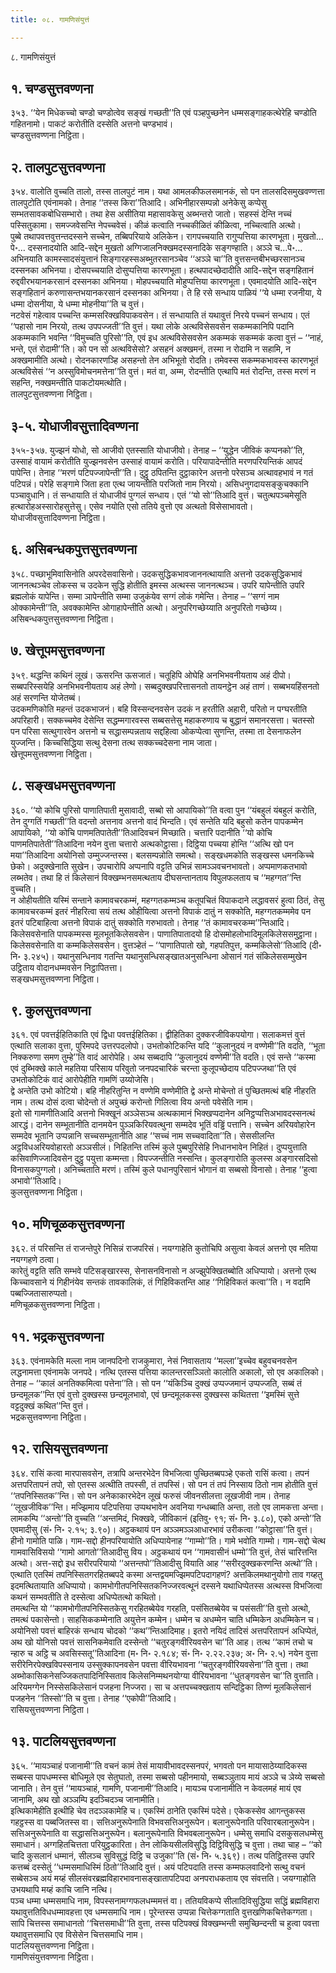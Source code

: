 ```yaml
---
title: ०८. गामणिसंयुत्तं

---
```

८. गामणिसंयुत्तं  


## १. चण्डसुत्तवण्णना

३५३. ‘‘येन मिधेकच्चो चण्डो चण्डोत्वेव सङ्खं गच्छती’’ति एवं पञ्हपुच्छनेन धम्मसङ्गाहकत्थेरेहि चण्डोति गहितनामो। पाकटं करोतीति दस्सेति अत्तनो चण्डभावं।  
चण्डसुत्तवण्णना निट्ठिता।  


## २. तालपुटसुत्तवण्णना

३५४. वालोति वुच्चति तालो, तस्स तालपुटं नाम। यथा आमलकीफलसमानकं, सो पन तालसदिसमुखवण्णत्ता तालपुटोति एवंनामको। तेनाह ‘‘तस्स किरा’’तिआदि। अभिनीहारसम्पन्नो अनेकेसु कप्पेसु सम्भतसावकबोधिसम्भारो। तथा हेस असीतिया महासावकेसु अब्भन्तरो जातो। सहस्सं देन्ति नच्चं पस्सितुकामा। समज्जवेसन्ति नेपच्चवेसं। कीळं कत्वाति नच्चकीळितं कीळित्वा, नच्चित्वाति अत्थो।  
पुब्बे तथापवत्तवुत्तन्तदस्सने सच्चेन, तब्बिपरियाये अलिकेन। रागपच्चयाति रागुप्पत्तिया कारणभूता। मुखतो…पे॰… दस्सनादयोति आदि-सद्देन मुखतो अग्गिजालनिक्खमदस्सनादिके सङ्गण्हाति। अञ्ञे च…पे॰… अभिनयाति कामस्सादसंयुत्तानं सिङ्गारहस्सअब्भुतरसानञ्चेव ‘‘अञ्ञे चा’’ति वुत्तसन्तबीभच्छरसानञ्च दस्सनका अभिनया। दोसपच्चयाति दोसुप्पत्तिया कारणभूता। हत्थपादच्छेदादीति आदि-सद्देन सङ्गहितानं रुद्दवीरभयानकरसानं दस्सनका अभिनया। मोहपच्चयाति मोहुप्पत्तिया कारणभूता। एवमादयोति आदि-सद्देन सङ्गहितानं करुणासन्तभयानकरसानं दस्सनका अभिनया। ते हि रसे सन्धाय पाळियं ‘‘ये धम्मा रजनीया, ये धम्मा दोसनीया, ये धम्मा मोहनीया’’ति च वुत्तं।  
नटवेसं गहेत्वाव पच्चन्ति कम्मसरिक्खविपाकवसेन। तं सन्धायाति तं यथावुत्तं निरये पच्चनं सन्धाय। एतं ‘‘पहासो नाम निरयो, तत्थ उपपज्जती’’ति वुत्तं। यथा लोके अत्थविसेसवसेन सकम्मकानिपि पदानि अकम्मकानि भवन्ति ‘‘विमुच्चति पुरिसो’’ति, एवं इध अत्थविसेसवसेन अकम्मकं सकम्मकं कत्वा वुत्तं – ‘‘नाहं, भन्ते, एतं रोदामी’’ति। को पन सो अत्थविसेसो? असहनं अक्खमनं, तस्मा न रोदामि न सहामि, न अक्खमामीति अत्थो। रोदनकारणञ्हि असहन्तो तेन अभिभूतो रोदति। तमेवस्स सकम्मकभावस्स कारणभूतं अत्थविसेसं ‘‘न अस्सुविमोचनमत्तेना’’ति वुत्तं। मतं वा, अम्म, रोदन्तीति एत्थापि मतं रोदन्ति, तस्स मरणं न सहन्ति, नक्खमन्तीति पाकटोयमत्थोति।  
तालपुटसुत्तवण्णना निट्ठिता।  


## ३-५. योधाजीवसुत्तादिवण्णना

३५५-३५७. युज्झनं योधो, सो आजीवो एतस्साति योधाजीवो। तेनाह – ‘‘युद्धेन जीविकं कप्पनको’’ति, उस्साहं वायामं करोतीति युज्झनवसेन उस्साहं वायामं करोति। परियापादेन्तीति मरणपरियन्तिकं आपदं पापेन्ति। तेनाह ‘‘मरणं पटिपज्जापेन्ती’’ति। दुट्ठु ठपितन्ति दुट्ठाकारेन अत्तनो परेसञ्च अत्थावहभावं न गतं पटिपन्नं। परेहि सङ्गामे जिता हता एत्थ जायन्तीति परजितो नाम निरयो। असिधनुगदायसङ्कुचक्कानि पञ्चावुधानि। तं सन्धायाति तं योधाजीवं पुग्गलं सन्धाय। एतं ‘‘यो सो’’तिआदि वुत्तं। चतुत्थपञ्चमेसूति हत्थारोहअस्सारोहसुत्तेसु। एसेव नयोति एसो ततिये वुत्तो एव अत्थतो विसेसाभावतो।  
योधाजीवसुत्तादिवण्णना निट्ठिता।  


## ६. असिबन्धकपुत्तसुत्तवण्णना

३५८. पच्छाभूमिवासिनोति अपरदेसवासिनो। उदकसुद्धिकभावजाननत्थायाति अत्तनो उदकसुद्धिकभावं जाननत्थञ्चेव लोकस्स च उदकेन सुद्धि होतीति इमस्स अत्थस्स जाननत्थञ्च। उपरि यापेन्तीति उपरि ब्रह्मलोकं यापेन्ति। सम्मा ञापेन्तीति सम्मा उजुकंयेव सग्गं लोकं गमेन्ति। तेनाह – ‘‘सग्गं नाम ओक्कामेन्ती’’ति, अवक्कामेन्ति ओगाहापेन्तीति अत्थो। अनुपरिगच्छेय्याति अनुपरितो गच्छेय्य।  
असिबन्धकपुत्तसुत्तवण्णना निट्ठिता।  


## ७. खेत्तूपमसुत्तवण्णना

३५९. थद्धन्ति कथिनं लूखं। ऊसरन्ति ऊसजातं। चतूहिपि ओघेहि अनभिभवनीयताय अहं दीपो। सब्बपरिस्सयेहि अनभिभवनीयताय अहं लेणो। सब्बदुक्खपरित्तासनतो तायनट्ठेन अहं ताणं। सब्बभयहिंसनतो अहं सरणन्ति योजेतब्बं।  
उदकमणिकोति महन्तं उदकभाजनं। बहि विस्सन्दनवसेन उदकं न हरतीति अहारी, परितो न पग्घरतीति अपरिहारी। सक्कच्चमेव देसेन्ति सद्धम्मगारवस्स सब्बसत्तेसु महाकरुणाय च बुद्धानं समानरसत्ता। चतस्सो पन परिसा सत्थुगारवेन अत्तनो च सद्धासम्पन्नताय सद्दहित्वा ओकप्पेत्वा सुणन्ति, तस्मा ता देसनाफलेन युज्जन्ति। किच्चसिद्धिया सत्थु देसना तत्थ सक्कच्चदेसना नाम जाता।  
खेत्तूपमसुत्तवण्णना निट्ठिता।  


## ८. सङ्खधमसुत्तवण्णना

३६०. ‘‘यो कोचि पुरिसो पाणातिपाती मुसावादी, सब्बो सो आपायिको’’ति वत्वा पुन ‘‘यंबहुलं यंबहुलं करोति, तेन दुग्गतिं गच्छती’’ति वदन्तो अत्तनाव अत्तनो वादं भिन्दति। एवं सन्तेति यदि बहुसो कतेन पापकम्मेन आपायिको, ‘‘यो कोचि पाणमतिपातेती’’तिआदिवचनं मिच्छाति। चत्तारि पदानीति ‘‘यो कोचि पाणमतिपातेती’’तिआदिना नयेन वुत्ता चत्तारो अत्थकोट्ठासा। दिट्ठिया पच्चया होन्ति ‘‘अत्थि खो पन मया’’तिआदिना अयोनिसो उम्मुज्जन्तस्स। बलसम्पन्नोति समत्थो। सङ्खधमकोति सङ्खस्स धमनकिच्चे छेको। अदुक्खेनाति सुखेन। उपचारोपि अप्पनापि वट्टति उभिन्नं सामञ्ञवचनभावतो। अप्पमाणकतभावो लब्भतेव। तथा हि तं किलेसानं विक्खम्भनसमत्थताय दीघसन्तानताय विपुलफलताय च ‘‘महग्गत’’न्ति वुच्चति।  
न ओहीयतीति यस्मिं सन्ताने कामावचरकम्मं, महग्गतकम्मञ्च कतूपचितं विपाकदाने लद्धावसरं हुत्वा ठितं, तेसु कामावचरकम्मं इतरं नीहरित्वा सयं तत्थ ओहीयित्वा अत्तनो विपाकं दातुं न सक्कोति, महग्गतकम्ममेव पन इतरं पटिबाहित्वा अत्तनो विपाकं दातुं सक्कोति गरुभावतो। तेनाह ‘‘तं कामावचरकम्म’’न्तिआदि। किलेसवसेनाति पापकम्मस्स मूलभूतकिलेसवसेन। पाणातिपातादयो हि दोसमोहलोभादिमूलकिलेससमुट्ठाना। किलेसवसेनाति वा कम्मकिलेसवसेन। वुत्तञ्हेतं – ‘‘पाणातिपातो खो, गहपतिपुत्त, कम्मकिलेसो’’तिआदि (दी॰ नि॰ ३.२४५)। यथानुसन्धिनाव गतन्ति यथानुसन्धिसङ्खातअनुसन्धिना ओसानं गतं संकिलेससम्मुखेन उट्ठिताय वोदानधम्मवसेन निट्ठापितत्ता।  
सङ्खधमसुत्तवण्णना निट्ठिता।  


## ९. कुलसुत्तवण्णना

३६१. एवं पवत्तईहितिकाति एवं द्विधा पवत्तईहितिका। द्वीहितिका दुक्करजीविकपयोगा। सलाकमत्तं वुत्तं एत्थाति सलाका वुत्ता, पुरिमपदे उत्तरपदलोपो। उभतोकोटिकन्ति यदि ‘‘कुलानुदयं न वण्णेमी’’ति वदति, ‘‘भूता निक्करुणा समण तुम्हे’’ति वादं आरोपेहि। अथ सब्बदापि ‘‘कुलानुदयं वण्णेमी’’ति वदति। एवं सन्ते ‘‘कस्मा एवं दुब्भिक्खे काले महतिया परिसाय परिवुतो जनपदचारिकं चरन्ता कुलूपच्छेदाय पटिपज्जथा’’ति एवं उभतोकोटिकं वादं आरोपेहीति गामणिं उय्योजेसि।  
द्वे अन्तेति उभो कोटियो। बहि नीहरितुन्ति न वण्णेमि वण्णेमीति द्वे अन्ते मोचेन्तो तं पुच्छितमत्थं बहि नीहरति नाम। तत्थ दोसं दत्वा चोदेन्तो तं अपुच्छं करोन्तो गिलित्वा विय अन्तो पवेसेति नाम।  
इतो सो गामणीतिआदि अत्तनो भिक्खूनं अञ्ञेसञ्च अत्थकामानं भिक्खप्पदानेन अनिट्ठप्पत्तिअभावदस्सनत्थं आरद्धं। दानेन सम्भूतानीति दानमयेन पुञ्ञकिरियवत्थुना सम्मदेव भूतिं वड्ढिं पत्तानि। सच्चेन अरियवोहारेन सम्मदेव भूतानि उप्पन्नानि सच्चसम्भूतानीति आह ‘‘सच्चं नाम सच्चवादिता’’ति। सेससीलन्ति अट्ठविधअरियवोहारतो अञ्ञसीलं। निहितन्ति तस्मिं कुले पुब्बपुरिसेहि निधानभावेन निहितं। दुप्पयुत्ताति कसिवाणिज्जादिवसेन दुट्ठु पयुत्ता कम्मन्ता। विपज्जन्तीति नस्सन्ति। कुलङ्गारोति कुलस्स अङ्गारसदिसो विनासकपुग्गलो। अनिच्चताति मरणं। तस्मिं कुले पधानपुरिसानं भोगानं वा सब्बसो विनासो। तेनाह ‘‘हुत्वा अभावो’’तिआदि।  
कुलसुत्तवण्णना निट्ठिता।  


## १०. मणिचूळकसुत्तवण्णना

३६२. तं परिसन्ति तं राजन्तेपुरे निसिन्नं राजपरिसं। नयग्गाहेति कुतोचिपि असुत्वा केवलं अत्तनो एव मतिया नयग्गहणे ठत्वा।  
कारेतुं वट्टति सति सम्भवे पटिसङ्खारस्स, सेनासनविनासो न अज्झुपेक्खितब्बोति अधिप्पायो। अत्तनो एत्थ किच्चावसाने यं गिहीनंयेव सन्तकं तावकालिकं, तं गिहिविकतन्ति आह ‘‘गिहिविकतं कत्वा’’ति। न वदामि पब्बज्जितासारुप्पतो।  
मणिचूळकसुत्तवण्णना निट्ठिता।  


## ११. भद्रकसुत्तवण्णना

३६३. एवंनामकेति मल्ला नाम जानपदिनो राजकुमारा, नेसं निवासताय ‘‘मल्ला’’इच्चेव बहुवचनवसेन लद्धनामत्ता एवंनामके जनपदे। नत्थि एतस्स पत्तिया कालन्तरसञ्ञितो कालोति अकालो, सो एव अकालिको। तेनाह – ‘‘कालं अनतिक्कमित्वा पत्तेना’’ति। सो पन ‘‘यंकिञ्चि दुक्खं उप्पज्जमानं उप्पज्जति, सब्बं तं छन्दमूलक’’न्ति एवं वुत्तो दुक्खस्स छन्दमूलभावो, एवं छन्दमूलकस्स दुक्खस्स कथितत्ता ‘‘इमस्मिं सुत्ते वट्टदुक्खं कथित’’न्ति वुत्तं।  
भद्रकसुत्तवण्णना निट्ठिता।  


## १२. रासियसुत्तवण्णना

३६४. रासिं कत्वा मारपासवसेन, तत्रापि अन्तरभेदेन विभजित्वा पुच्छितब्बपञ्हे एकतो रासिं कत्वा। तपनं अत्तपरितापनं तपो, सो एतस्स अत्थीति तपस्सी, तं तपस्सिं। सो पन तं तपं निस्साय ठितो नाम होतीति वुत्तं ‘‘तपनिस्सितक’’न्ति। सो पन अनेकाकारभेदेन लूखं फरुसं जीवनसीलत्ता लूखजीवी नाम। तेनाह ‘‘लूखजीविक’’न्ति। मज्झिमाय पटिपत्तिया उप्पथभावेन अवनिया गन्धब्बाति अन्ता, ततो एव लामकत्ता अन्ता। लामकम्पि ‘‘अन्तो’’ति वुच्चति ‘‘अन्तमिदं, भिक्खवे, जीविकानं (इतिवु॰ ९१; सं॰ नि॰ ३.८०), एको अन्तो’’ति एवमादीसु (सं॰ नि॰ २.१५; ३.९०)। अट्ठकथायं पन अञ्ञमञ्ञआधारभावं उरीकत्वा ‘‘कोट्ठासा’’ति वुत्तं। हीनो गामोति पाळि। गाम-सद्दो हीनपरियायोति अधिप्पायेनाह ‘‘गाम्मो’’ति। गामे भवोति गाम्मो। गाम-सद्दो चेत्थ गामवासिविसयो ‘‘गामो आगतो’’तिआदीसु विय। अट्ठकथायं पन ‘‘गामवासीनं धम्मो’’ति वुत्तं, तेसं चारित्तन्ति अत्थो। अत्त-सद्दो इध सरीरपरियायो ‘‘अत्तन्तपो’’तिआदीसु वियाति आह ‘‘सरीरदुक्खकरणन्ति अत्थो’’ति।  
एत्थाति एतस्मिं तपनिस्सितगरहितब्बपदे कस्मा अन्तद्वयमज्झिमपटिपदागहणं? अत्तकिलमथानुयोगो ताव गय्हतु इदमत्थितायाति अधिप्पायो। कामभोगीतपनिस्सितकनिज्जरवत्थूनं दस्सने यथाधिप्पेतस्स अत्थस्स विभजित्वा कथनं सम्भवतीति ते दस्सेत्वा अधिप्पेतत्थो कथितो।  
तमत्थन्ति यो ‘‘कामभोगीतपनिस्सितकेसु गरहितब्बेयेव गरहति, पसंसितब्बेयेव च पसंसती’’ति वुत्तो अत्थो, तमत्थं पकासेन्तो। साहसिककम्मेनाति अयुत्तेन कम्मेन। धम्मेन च अधम्मेन चाति धम्मिकेन अधम्मिकेन च। अयोनिसो पवत्तं बाहिरकं सन्धाय चोदको ‘‘कथ’’न्तिआदिमाह। इतरो नयिदं तादिसं अत्तपरितापनं अधिप्पेतं, अथ खो योनिसो पवत्तं सासनिकमेवाति दस्सेन्तो ‘‘चतुरङ्गवीरियवसेन चा’’ति आह। तत्थ ‘‘कामं तचो च न्हारु च अट्ठि च अवसिस्सतू’’तिआदिना (म॰ नि॰ २.१८४; सं॰ नि॰ २.२२.२३७; अ॰ नि॰ २.५) नयेन वुत्ता सरीरेनिरपेक्खविपस्सनाय उस्सुक्कापनवसेन पवत्ता वीरियभावना ‘‘चतुरङ्गवीरियवसेना’’ति वुत्ता। तथा अब्भोकासिकनेसज्जिकतपादिनिस्सिताव किलेसनिम्मथनयोग्या वीरियभावना ‘‘धुतङ्गवसेन चा’’ति वुत्ताति। अरियमग्गेन निस्सेसकिलेसानं पजहना निज्जरा। सा च अत्तपच्चक्खताय सन्दिट्ठिका तिण्णं मूलकिलेसानं पजहनेन ‘‘तिस्सो’’ति च वुत्ता। तेनाह ‘‘एकोपी’’तिआदि।  
रासियसुत्तवण्णना निट्ठिता।  


## १३. पाटलियसुत्तवण्णना

३६५. ‘‘मायञ्चाहं पजानामी’’ति वचनं कामं तेसं मायावीभावदस्सनपरं, भगवतो पन मायासाठेय्यादिकस्स सब्बस्स पापधम्मस्स बोधिमूले एव सेतुघातो, तस्मा सब्बसो पहीनमायो, सब्बञ्ञुताय मायं अञ्ञे च ञेय्ये सब्बसो जानाति। तेन वुत्तं ‘‘मायञ्चाहं, गामणि, पजानामी’’तिआदि। मायञ्च पजानामीति न केवलमहं मायं एव जानामि, अथ खो अञ्ञम्पि इदञ्चिदञ्च जानामीति।  
इत्थिकामेहीति इत्थीहि चेव तदञ्ञकामेहि च। एकस्मिं ठानेति एकस्मिं पदेसे। एकेकस्सेव आगन्तुकस्स गहट्ठस्स वा पब्बजितस्स वा। सत्तिअनुरूपेनाति विभवसत्तिअनुरूपेन। बलानुरूपेनाति परिवारबलानुरूपेन। सत्तिअनुरूपेनाति वा सद्धासत्तिअनुरूपेन। बलानुरूपेनाति विभवबलानुरूपेन। धम्मेसु समाधि दसकुसलधम्मेसु समाधानं। अग्गहितचित्तता परियुट्ठकारिता। तेन लोकियसीलविसुद्धि दिट्ठिविसुद्धि च वुत्ता। तथा चाह – ‘‘को चादि कुसलानं धम्मानं, सीलञ्च सुविसुद्धं दिट्ठि च उजुका’’ति (सं॰ नि॰ ५.३६९)। तत्थ पतिट्ठितस्स उपरि कत्तब्बं दस्सेतुं ‘‘धम्मसमाधिस्मिं ठितो’’तिआदि वुत्तं। अयं पटिपदाति तस्स कम्मफलवादिनो सत्थु वचनं सब्बेसञ्च अयं मय्हं सीलसंवरब्रह्मविहारभावनासङ्खातापटिपदा अनपराधकताय एव संवत्तति। जयग्गाहोति उभयथापि मय्हं काचि जानि नत्थि।  
पञ्च धम्मा धम्मसमाधि नाम, विपस्सनामग्गफलधम्ममत्तं वा। ततियविकप्पे सीलादिविसुद्धिया सद्धिं ब्रह्मविहारा यथावुत्ततिविधधम्मावहत्ता एव धम्मसमाधि नाम। पूरेन्तस्स उप्पन्ना चित्तेकग्गताति वुत्तखणिकचित्तेकग्गता। सापि चित्तस्स समाधानतो ‘‘चित्तसमाधी’’ति वुत्ता, तस्स पटिपक्खं विक्खम्भन्ती समुच्छिन्दन्ती च हुत्वा पवत्ता यथावुत्तसमाधि एव विसेसेन चित्तसमाधि नाम।  
पाटलियसुत्तवण्णना निट्ठिता।  
गामणिसंयुत्तवण्णना निट्ठिता।  